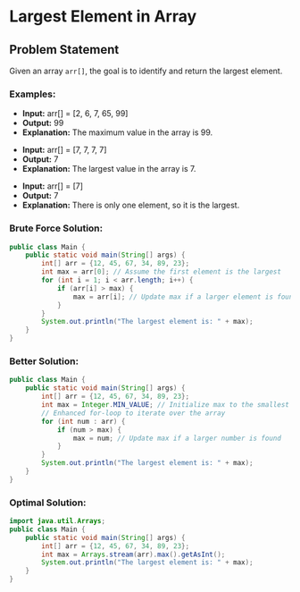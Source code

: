 # Largest Element in Array

## Problem Statement

Given an array `arr[]`, the goal is to identify and return the largest element.

### Examples:
- **Input:** arr[] = [2, 6, 7, 65, 99]
- **Output:** 99
- **Explanation:** The maximum value in the array is 99.

* **Input:** arr[] = [7, 7, 7, 7]
* **Output:** 7
* **Explanation:** The largest value in the array is 7.

+ **Input:** arr[] = [7]
+ **Output:** 7
+ **Explanation:** There is only one element, so it is the largest.

### Brute Force Solution:
``` java
public class Main {
    public static void main(String[] args) {
        int[] arr = {12, 45, 67, 34, 89, 23};
        int max = arr[0]; // Assume the first element is the largest
        for (int i = 1; i < arr.length; i++) {
            if (arr[i] > max) {
                max = arr[i]; // Update max if a larger element is found
            }
        }
        System.out.println("The largest element is: " + max);
    }
}
```
### Better Solution:
```java
public class Main {
    public static void main(String[] args) {
        int[] arr = {12, 45, 67, 34, 89, 23};
        int max = Integer.MIN_VALUE; // Initialize max to the smallest possible integer
        // Enhanced for-loop to iterate over the array
        for (int num : arr) {
            if (num > max) {
                max = num; // Update max if a larger number is found
            }
        }
        System.out.println("The largest element is: " + max);
    }
}
```
### Optimal Solution:
```java
import java.util.Arrays;
public class Main {
    public static void main(String[] args) {
        int[] arr = {12, 45, 67, 34, 89, 23};
        int max = Arrays.stream(arr).max().getAsInt();
        System.out.println("The largest element is: " + max);
    }
}
```
